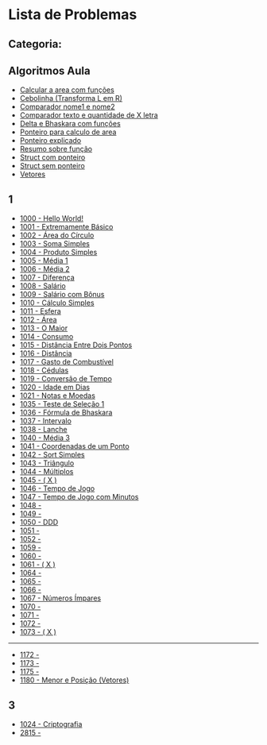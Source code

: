 # Lista de Problemas

## Categoria:

## Algoritmos Aula

* [Calcular a area com funções](Algoritmos-Aula/Calcular-area-funcao.c)
* [Cebolinha (Transforma L em R)](Algoritmos-Aula/Cebolinha.c)
* [Comparador nome1 e nome2](Algoritmos-Aula/Comparando-nome1-e-nome2.c)
* [Comparador texto e quantidade de X letra](Algoritmos-Aula/Comparando-texto-e-letra.c)
* [Delta e Bhaskara com funções ](Algoritmos-Aula/Delta-Bhaskara-em-funcao.c)
* [Ponteiro para calculo de area]()
* [Ponteiro explicado]()
* [Resumo sobre função]()
* [Struct com ponteiro]()
* [Struct sem ponteiro]()
* [Vetores]()

## 1

* [1000 - Hello World!](1000.c)
* [1001 - Extremamente Básico](1001.c)
* [1002 - Área do Círculo](1002.c)
* [1003 - Soma Simples](1003.c)
* [1004 - Produto Simples](1004.c)
* [1005 - Média 1](1005.c)
* [1006 - Média 2](1006.c)
* [1007 - Diferença](1007.c)
* [1008 - Salário](1008.c)
* [1009 - Salário com Bônus](1009.c)
* [1010 - Cálculo Simples](1010.c)
* [1011 - Esfera](1011.c)
* [1012 - Área](1012.c)
* [1013 - O Maior](1013.c)
* [1014 - Consumo](1014.c)
* [1015 - Distância Entre Dois Pontos](1015.c)
* [1016 - Distância](1016.c)
* [1017 - Gasto de Combustível](1017.c)
* [1018 - Cédulas](1018.c)
* [1019 - Conversão de Tempo](1019.c)
* [1020 - Idade em Dias](1020.c)
* [1021 - Notas e Moedas](1021.c)
* [1035 - Teste de Seleção 1](1035.c)
* [1036 - Fórmula de Bhaskara](1036.c)
* [1037 - Intervalo](1037.c)
* [1038 - Lanche](1038.c)
* [1040 - Média 3](1040.c)
* [1041 - Coordenadas de um Ponto](1041.c)
* [1042 - Sort Simples](1042.c)
* [1043 - Triângulo](1043.c)
* [1044 - Múltiplos](1044.c)
* [1045 - ( X )](1045.c)
* [1046 - Tempo de Jogo](1046.c)
* [1047 - Tempo de Jogo com Minutos](1047.c)
* [1048 -](1048.c)
* [1049 -](1049.c)
* [1050 - DDD](1050.c)
* [1051 -](1051.c)
* [1052 -](1052.c)
* [1059 -](1059.c)
* [1060 -](1060.c)
* [1061 - ( X )](1061.c)
* [1064 -](1064.c)
* [1065 -](1065.c)
* [1066 -](1066.c)
* [1067 - Números Ímpares](1067.c)
* [1070 -](1070.c)
* [1071 -](1071.c)
* [1072 -](1072.c)
* [1073 - ( X )](1073.c)

-----------
* [1172 -]()
* [1173 -]()
* [1175 -]()
* [1180 - Menor e Posição (Vetores)]()

## 3

* [1024 - Criptografia]()
* [2815 -]()



